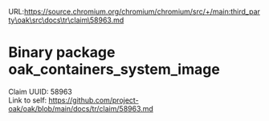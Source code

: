 URL:https://source.chromium.org/chromium/chromium/src/+/main:third_party\oak\src\docs\tr\claim\58963.md
# Binary package oak_containers_system_image

Claim UUID: 58963\
Link to self:
https://github.com/project-oak/oak/blob/main/docs/tr/claim/58963.md
